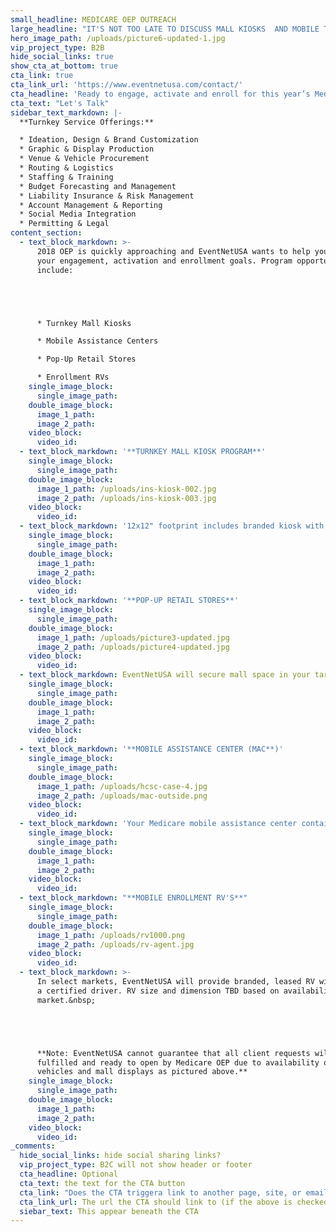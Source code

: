 ```yaml
---
small_headline: MEDICARE OEP OUTREACH
large_headline: "IT'S NOT TOO LATE TO DISCUSS MALL KIOSKS  AND MOBILE TRAILERS FOR THIS YEAR'S OEP"
hero_image_path: /uploads/picture6-updated-1.jpg
vip_project_type: B2B
hide_social_links: true
show_cta_at_bottom: true
cta_link: true
cta_link_url: 'https://www.eventnetusa.com/contact/'
cta_headline: 'Ready to engage, activate and enroll for this year’s Medicare OEP?'
cta_text: "Let's Talk"
sidebar_text_markdown: |-
  **Turnkey Service Offerings:**

  * Ideation, Design & Brand Customization
  * Graphic & Display Production
  * Venue & Vehicle Procurement
  * Routing & Logistics
  * Staffing & Training
  * Budget Forecasting and Management
  * Liability Insurance & Risk Management
  * Account Management & Reporting
  * Social Media Integration
  * Permitting & Legal
content_section:
  - text_block_markdown: >-
      2018 OEP is quickly approaching and EventNetUSA wants to help you reach
      your engagement, activation and enrollment goals. Program opportunities
      include:





      * Turnkey Mall Kiosks

      * Mobile Assistance Centers

      * Pop-Up Retail Stores

      * Enrollment RVs
    single_image_block:
      single_image_path:
    double_image_block:
      image_1_path:
      image_2_path:
    video_block:
      video_id:
  - text_block_markdown: '**TURNKEY MALL KIOSK PROGRAM**'
    single_image_block:
      single_image_path:
    double_image_block:
      image_1_path: /uploads/ins-kiosk-002.jpg
      image_2_path: /uploads/ins-kiosk-003.jpg
    video_block:
      video_id:
  - text_block_markdown: '12x12" footprint includes branded kiosk with monitor, flooring and meeting table with chairs. EventNetUSA will secure malls in your targeted zip codes and provide trained staff/greeters upon request.'
    single_image_block:
      single_image_path:
    double_image_block:
      image_1_path:
      image_2_path:
    video_block:
      video_id:
  - text_block_markdown: '**POP-UP RETAIL STORES**'
    single_image_block:
      single_image_path:
    double_image_block:
      image_1_path: /uploads/picture3-updated.jpg
      image_2_path: /uploads/picture4-updated.jpg
    video_block:
      video_id:
  - text_block_markdown: EventNetUSA will secure mall space in your targeted zip code and build out temporary store. We can supply trained staff/greeters upon request.
    single_image_block:
      single_image_path:
    double_image_block:
      image_1_path:
      image_2_path:
    video_block:
      video_id:
  - text_block_markdown: '**MOBILE ASSISTANCE CENTER (MAC**)'
    single_image_block:
      single_image_path:
    double_image_block:
      image_1_path: /uploads/hcsc-case-4.jpg
      image_2_path: /uploads/mac-outside.png
    video_block:
      video_id:
  - text_block_markdown: 'Your Medicare mobile assistance center contains seating for 8, video screen, and generator to provide electricity. MAC can be used indoor or outdoor and can be easily pulled by a car or light truck trailer hitch. Set up time: 20 minutes. EventNetUSA can supply driver/greeter and manage set up upon request. We can also work with you on routing.'
    single_image_block:
      single_image_path:
    double_image_block:
      image_1_path:
      image_2_path:
    video_block:
      video_id:
  - text_block_markdown: "**MOBILE ENROLLMENT RV'S**"
    single_image_block:
      single_image_path:
    double_image_block:
      image_1_path: /uploads/rv1000.png
      image_2_path: /uploads/rv-agent.jpg
    video_block:
      video_id:
  - text_block_markdown: >-
      In select markets, EventNetUSA will provide branded, leased RV with
      a certified driver. RV size and dimension TBD based on availability in each
      market.&nbsp;





      **Note: EventNetUSA cannot guarantee that all client requests will be
      fulfilled and ready to open by Medicare OEP due to availability of fleet
      vehicles and mall displays as pictured above.**
    single_image_block:
      single_image_path:
    double_image_block:
      image_1_path:
      image_2_path:
    video_block:
      video_id:
_comments:
  hide_social_links: hide social sharing links?
  vip_project_type: B2C will not show header or footer
  cta_headline: Optional
  cta_text: the text for the CTA button
  cta_link: "Does the CTA triggera link to another page, site, or email? (note: use 'mailto:info@eventnetusa.com' format for an email address)"
  cta_link_url: The url the CTA should link to (if the above is checked)
  siebar_text: This appear beneath the CTA
---
```

